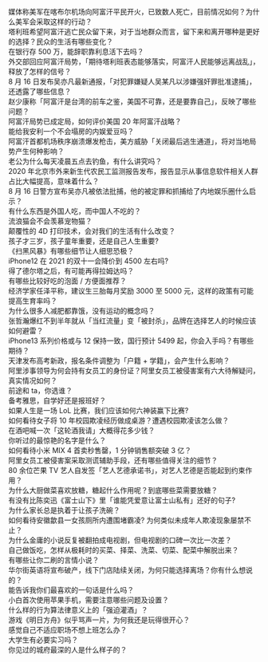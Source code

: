 媒体称美军在喀布尔机场向阿富汗平民开火，已致数人死亡，目前情况如何？为什么美军会采取这样的行动？  
塔利班希望阿富汗逃亡民众留下来，对于当地群众而言，留下来和离开哪种是更好的选择？民众的生活有哪些变化？  
在银行存 500 万，能辞职靠利息活下去吗？  
外交部回应阿富汗局势，「期待塔利班表态能够落实，阿富汗人民能够远离战乱」，释放了怎样的信号？  
8 月 16 日发布吴亦凡最新通报，「对犯罪嫌疑人吴某凡以涉嫌强奸罪批准逮捕」，还透露了哪些信息？  
赵少康称「阿富汗是台湾的前车之鉴，美国不可靠，还是要靠自己」，反映了哪些问题？  
阿富汗局势已成定局，如何评价美国 20 年阿富汗战略？  
能给我安利一个不会塌房的内娱爱豆吗？  
阿富汗首都机场秩序崩溃爆发枪击，美方威胁「关闭最后逃生通道」，将对当地局势产生何种影响？  
老公为什么每天凌晨五点去钓鱼，有什么讲究吗？  
2020 年北京市外来新生代农民工监测报告发布，报告显示从事信息软件相关人群占比大幅提高，意味着什么？  
8 月 16 日警方宣布吴亦凡被依法批捕，他的被定罪和抓捕给了内地娱乐圈什么启示？  
有什么东西是外国人吃，而中国人不吃的？  
流浪猫会不会羡慕宠物猫？  
颠覆性的 4D 打印技术，会对我们的生活有什么改变？  
孩子才三岁，孩子童年重要，还是自己人生重要?  
《扫黑风暴》有哪些细节让人细思恐极？  
iPhone12 在 2021 的双十一会降价到 4500 左右吗?  
得了德尔塔之后，有可能再得拉姆达吗？  
有哪些比较好吃的泡面 / 方便面推荐？  
经济学家任泽平称，建议生三胎每月奖励 3000 至 5000 元，这样的政策有可能提高生育率吗？  
为什么很多人减肥都靠饿，没有运动的概念吗？  
张哲瀚爆红不到半年就从「当红流量」变「被封杀」，品牌在选择艺人的时候应该如何避雷？  
iPhone13 系列价格或与 12 保持一致，国行预计 5499 起，你会入手吗？有哪些期待？  
天津发布高考新政，报名条件调整为「户籍 + 学籍」，会产生什么影响？  
阿里涉事领导为何会持有女员工的身份证？阿里女员工被侵害案有六大待解疑问，真实情况如何？  
前途和 ta，你选谁？  
备考雅思，自学好还是报班好？  
如果人生是一场 LoL 比赛，我们应该如何六神装赢下比赛?  
如何看待女子将 10 年校园欺凌经历做成桌游？遭遇校园欺凌该怎么做？  
在酒吧喊一次「这轮酒我请」大概得花多少钱？  
你听过的最惊艳的名字是什么？  
如何看待小米 MIX 4 首卖秒售罄，1 分钟销售额突破 3 亿？  
阿里女员工被侵害案采取测谎辅助手段，还有哪些值得关注的细节？  
80 余位芒果 TV 艺人自发签「艺人艺德承诺书」，对艺人艺德是否能起到约束作用？  
为什么大厨做菜喜欢放糖，糖起什么作用呢？到底哪些菜需要放糖？  
有没有比陈奕迅《富士山下》里「谁能凭爱意让富士山私有」还好的句子?  
为什么家长总是执着于让孩子洗碗？  
如何看待安徽歙县一女孩厕所内遭围堵霸凌? 为何类似未成年人欺凌现象屡禁不止？  
为什么金庸的小说反复被翻拍成电视剧，但电视剧的口碑一次比一次差？  
自己做饭吃，怎样从极耗时的买菜、择菜、洗菜、切菜、配菜中解脱出来？  
有哪些让你二刷的言情小说？  
华尔街英语将宣布破产，线下门店陆续关闭，为何只能选择离场？你有什么想说的？  
能告诉我你们最喜欢的一句话是什么吗？  
小白首次使用苹果手机，需要注意哪些问题及设置？  
什么样的行为算法律意义上的「强迫灌酒」？  
游戏《明日方舟》似乎骂声一片，为何我还是玩得很开心？  
感觉自己不适应职场不想上班怎么办？  
大学生有必要实习吗？  
你见过的城府最深的人是什么样子的？  
